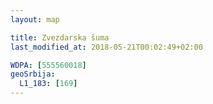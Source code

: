 ```yaml
---
layout: map

title: Zvezdarska šuma
last_modified_at: 2018-05-21T00:02:49+02:00

WDPA: [555560018]
geoSrbija:
  L1_183: [169]
---
```

